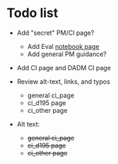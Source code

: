 # Todo list

- Add "secret" PM/CI page?
    - Add Eval [notebook page](?) 
    - Add general PM guidance?

- Add CI page and DADM CI page

- Review alt-text, links, and typos
    - general ci_page
    - ci_d195 page
    - ci_other page

- Alt text:
    - ~~general ci_page~~
    - ~~ci_d195 page~~
    - ~~ci_other page~~